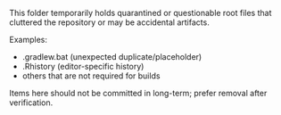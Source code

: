 This folder temporarily holds quarantined or questionable root files that cluttered the repository or may be accidental artifacts.

Examples:
- .gradlew.bat (unexpected duplicate/placeholder)
- .Rhistory (editor-specific history)
- others that are not required for builds

Items here should not be committed in long-term; prefer removal after verification.

